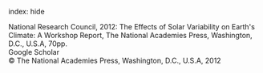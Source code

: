 index: hide

<div class="Citation">

  <div class="Citation-body">
    <div class="Citation-text">National Research Council, 2012: <span class="Article-bookTitle">The Effects of Solar Variability on Earth's Climate: A Workshop Report, </span>The National Academies Press, Washington, D.C., U.S.A, 70pp.</div>
    <div class="Citation-links">
      <div class="CitationLink" data-href="https://scholar.google.com/scholar?q=The+Effects+of+Solar+Variability+on+Earth%27s+Climate%3A+A+Workshop+Report">
        <div class="CitationLink-icon CitationLink-Scholar"></div>
        <div class="CitationLink-text">Google Scholar</div>
      </div>
    </div>
  </div>
</div>


<div class="Citation-copy">
&copy; The National Academies Press, Washington, D.C., U.S.A, 2012
</div>